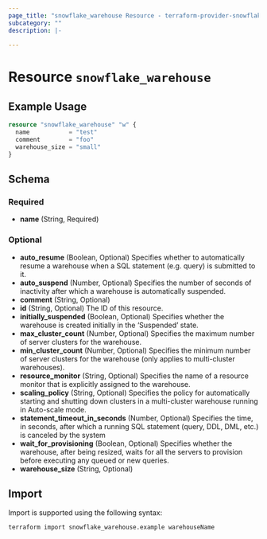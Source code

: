 ```yaml
---
page_title: "snowflake_warehouse Resource - terraform-provider-snowflake"
subcategory: ""
description: |-
  
---
```


# Resource `snowflake_warehouse`



## Example Usage

```terraform
resource "snowflake_warehouse" "w" {
  name           = "test"
  comment        = "foo"
  warehouse_size = "small"
}
```

## Schema

### Required

- **name** (String, Required)

### Optional

- **auto_resume** (Boolean, Optional) Specifies whether to automatically resume a warehouse when a SQL statement (e.g. query) is submitted to it.
- **auto_suspend** (Number, Optional) Specifies the number of seconds of inactivity after which a warehouse is automatically suspended.
- **comment** (String, Optional)
- **id** (String, Optional) The ID of this resource.
- **initially_suspended** (Boolean, Optional) Specifies whether the warehouse is created initially in the ‘Suspended’ state.
- **max_cluster_count** (Number, Optional) Specifies the maximum number of server clusters for the warehouse.
- **min_cluster_count** (Number, Optional) Specifies the minimum number of server clusters for the warehouse (only applies to multi-cluster warehouses).
- **resource_monitor** (String, Optional) Specifies the name of a resource monitor that is explicitly assigned to the warehouse.
- **scaling_policy** (String, Optional) Specifies the policy for automatically starting and shutting down clusters in a multi-cluster warehouse running in Auto-scale mode.
- **statement_timeout_in_seconds** (Number, Optional) Specifies the time, in seconds, after which a running SQL statement (query, DDL, DML, etc.) is canceled by the system
- **wait_for_provisioning** (Boolean, Optional) Specifies whether the warehouse, after being resized, waits for all the servers to provision before executing any queued or new queries.
- **warehouse_size** (String, Optional)

## Import

Import is supported using the following syntax:

```shell
terraform import snowflake_warehouse.example warehouseName
```
